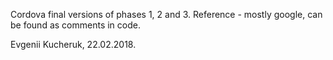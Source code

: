 Cordova final versions of phases 1, 2 and 3. 
Reference - mostly google, can be found as comments in code.
 
Evgenii Kucheruk, 22.02.2018.
